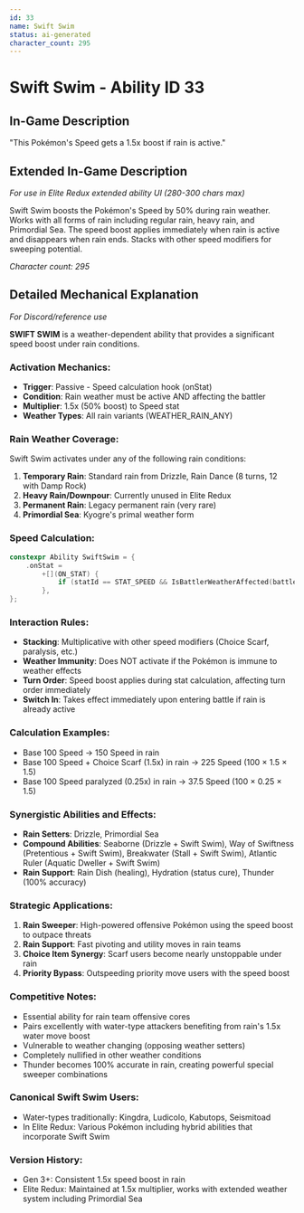 ```yaml
---
id: 33
name: Swift Swim
status: ai-generated
character_count: 295
---
```


# Swift Swim - Ability ID 33

## In-Game Description
"This Pokémon's Speed gets a 1.5x boost if rain is active."

## Extended In-Game Description
*For use in Elite Redux extended ability UI (280-300 chars max)*

Swift Swim boosts the Pokémon's Speed by 50% during rain weather. Works with all forms of rain including regular rain, heavy rain, and Primordial Sea. The speed boost applies immediately when rain is active and disappears when rain ends. Stacks with other speed modifiers for sweeping potential.

*Character count: 295*

## Detailed Mechanical Explanation
*For Discord/reference use*

**SWIFT SWIM** is a weather-dependent ability that provides a significant speed boost under rain conditions.

### Activation Mechanics:
- **Trigger**: Passive - Speed calculation hook (onStat)
- **Condition**: Rain weather must be active AND affecting the battler
- **Multiplier**: 1.5x (50% boost) to Speed stat
- **Weather Types**: All rain variants (WEATHER_RAIN_ANY)

### Rain Weather Coverage:
Swift Swim activates under any of the following rain conditions:
1. **Temporary Rain**: Standard rain from Drizzle, Rain Dance (8 turns, 12 with Damp Rock)
2. **Heavy Rain/Downpour**: Currently unused in Elite Redux
3. **Permanent Rain**: Legacy permanent rain (very rare)
4. **Primordial Sea**: Kyogre's primal weather form

### Speed Calculation:
```c
constexpr Ability SwiftSwim = {
    .onStat =
        +[](ON_STAT) {
            if (statId == STAT_SPEED && IsBattlerWeatherAffected(battler, WEATHER_RAIN_ANY)) *stat *= 1.5;
        },
};
```

### Interaction Rules:
- **Stacking**: Multiplicative with other speed modifiers (Choice Scarf, paralysis, etc.)
- **Weather Immunity**: Does NOT activate if the Pokémon is immune to weather effects
- **Turn Order**: Speed boost applies during stat calculation, affecting turn order immediately
- **Switch In**: Takes effect immediately upon entering battle if rain is already active

### Calculation Examples:
- Base 100 Speed → 150 Speed in rain
- Base 100 Speed + Choice Scarf (1.5x) in rain → 225 Speed (100 × 1.5 × 1.5)
- Base 100 Speed paralyzed (0.25x) in rain → 37.5 Speed (100 × 0.25 × 1.5)

### Synergistic Abilities and Effects:
- **Rain Setters**: Drizzle, Primordial Sea
- **Compound Abilities**: Seaborne (Drizzle + Swift Swim), Way of Swiftness (Pretentious + Swift Swim), Breakwater (Stall + Swift Swim), Atlantic Ruler (Aquatic Dweller + Swift Swim)
- **Rain Support**: Rain Dish (healing), Hydration (status cure), Thunder (100% accuracy)

### Strategic Applications:
1. **Rain Sweeper**: High-powered offensive Pokémon using the speed boost to outpace threats
2. **Rain Support**: Fast pivoting and utility moves in rain teams
3. **Choice Item Synergy**: Scarf users become nearly unstoppable under rain
4. **Priority Bypass**: Outspeeding priority move users with the speed boost

### Competitive Notes:
- Essential ability for rain team offensive cores
- Pairs excellently with water-type attackers benefiting from rain's 1.5x water move boost
- Vulnerable to weather changing (opposing weather setters)
- Completely nullified in other weather conditions
- Thunder becomes 100% accurate in rain, creating powerful special sweeper combinations

### Canonical Swift Swim Users:
- Water-types traditionally: Kingdra, Ludicolo, Kabutops, Seismitoad
- In Elite Redux: Various Pokémon including hybrid abilities that incorporate Swift Swim

### Version History:
- Gen 3+: Consistent 1.5x speed boost in rain
- Elite Redux: Maintained at 1.5x multiplier, works with extended weather system including Primordial Sea